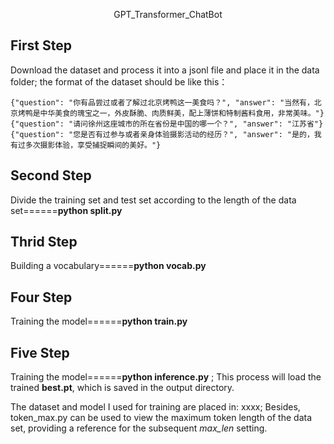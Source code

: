 <p align="center">
  GPT_Transformer_ChatBot
</p>

## First Step
Download the dataset and process it into a jsonl file and place it in the data folder; the format of the dataset should be like this：
```
{"question": "你有品尝过或者了解过北京烤鸭这一美食吗？", "answer": "当然有，北京烤鸭是中华美食的瑰宝之一，外皮酥脆、肉质鲜美，配上薄饼和特制酱料食用，非常美味。"}
{"question": "请问徐州这座城市的所在省份是中国的哪一个？", "answer": "江苏省"}
{"question": "您是否有过参与或者亲身体验摄影活动的经历？", "answer": "是的，我有过多次摄影体验，享受捕捉瞬间的美好。"}
```

## Second Step
Divide the training set and test set according to the length of the data set======**python split.py**

## Thrid Step
Building a vocabulary======**python vocab.py** 

## Four Step
Training the model======**python train.py** 

## Five Step
Training the model======**python inference.py** ; This process will load the trained **best.pt**, which is saved in the output directory.

The dataset and model I used for training are placed in: xxxx; Besides, token_max.py can be used to view the maximum token length of the data set, providing a reference for the subsequent _max_len_ setting.
